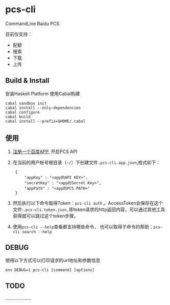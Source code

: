 pcs-cli
=======

CommandLine Baidu PCS

目前仅支持：

- 配额
- 搜索
- 下载
- 上传



Build & Install
-----

安装Haskell Platform 使用Cabal构建

	cabal sandbox init
	cabal install --only-dependencies
	cabal configure
	cabal build
	cabal install --prefix=$HOME/.cabal
	


使用
----

1. [注册一个百度APP](http://developer.baidu.com/console#app/project), 开启PCS API
2. 在当前的用户帐号根目录（`~/`）下创建文件`.pcs-cli.app.json`,格式如下：

		{
			"appKey" : "<app的API KEY>",
			"secretKey" : "<app的Secret Key>",
			"appPath" : "<app的PCS PATH>"
		}

3. 然后执行以下命令取得Token：`pcs-cli auth` 。AccessToken会保存在这个文件:`.pcs-cli.token.json`, 即token请求的http返回内容，可以通过其他工具获得就可以跳过这个token步骤。
4. 使用`pcs-cli --help`查看都支持哪些命令， 也可以取得子命令的帮助：`pcs-cli search --help`



DEBUG
----
使用以下方式可以打印请求的url地址和参数信息

	env DEBUG=1 pcs-cli [command] [options]


TODO
----
....................